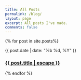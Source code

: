```yaml
---
title: All Posts
permalink: /blog/
layout: page
excerpt: All posts I've made.
comments: false
---
```


{% for post in site.posts%}
<article class="post-item">
  <span class="post-item-date">{{ post.date | date: "%b %d, %Y" }}</span>
  <h3 class="post-item-title">
    <a href="{{ post.url }}">{{ post.title | escape }}</a>
  </h3>
</article>
{% endfor %}